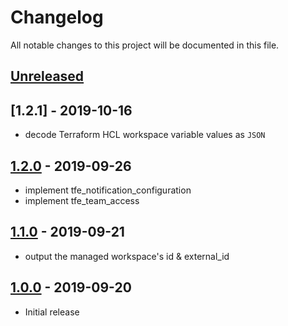 # Changelog

All notable changes to this project will be documented in this file.

## [Unreleased]

## [1.2.1] - 2019-10-16

- decode Terraform HCL workspace variable values as `JSON`

## [1.2.0] - 2019-09-26

- implement tfe_notification_configuration
- implement tfe_team_access

## [1.1.0] - 2019-09-21

- output the managed workspace's id & external_id

## [1.0.0] - 2019-09-20

- Initial release

[Unreleased]: https://github.com/nephosolutions/terraform-google-gcp-project/compare/v1.2.1...HEAD
[1.2.0]: https://github.com/nephosolutions/terraform-google-gcp-project/compare/v1.2.0...v1.2.1
[1.2.0]: https://github.com/nephosolutions/terraform-google-gcp-project/compare/v1.1.0...v1.2.0
[1.1.0]: https://github.com/nephosolutions/terraform-google-gcp-project/compare/v1.0.0...v1.1.0
[1.0.0]: https://github.com/nephosolutions/terraform-google-gcp-project/releases/tag/v1.0.0
